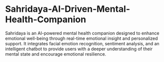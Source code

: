 # Sahridaya-AI-Driven-Mental-Health-Companion
Sahridaya is an AI-powered mental health companion designed to enhance emotional well-being through real-time emotional insight and personalized support. It integrates facial emotion recognition, sentiment analysis, and an intelligent chatbot to provide users with a deeper understanding of their mental state and encourage emotional resilience.
